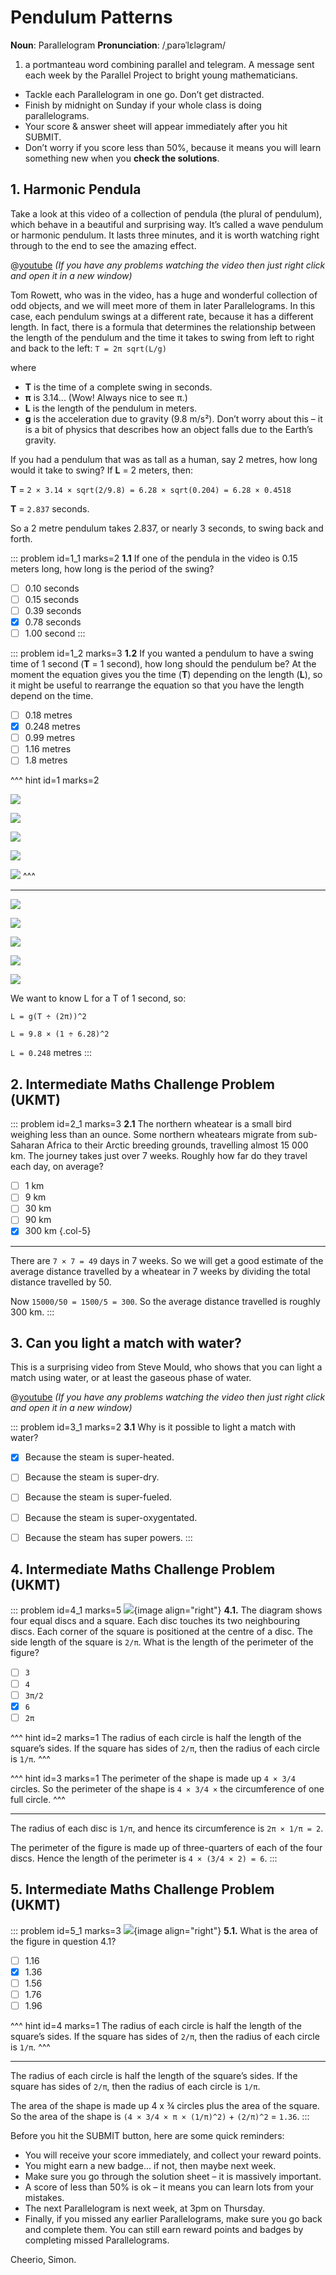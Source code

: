 # Pendulum Patterns

<div class="dictionary">

__Noun__: Parallelogram
__Pronunciation__: /ˌparəˈlɛləɡram/

1. a portmanteau word combining parallel and telegram. A message sent each
week by the Parallel Project to bright young mathematicians.

</div>

*	Tackle each Parallelogram in one go. Don’t get distracted.
*	Finish by midnight on Sunday if your whole class is doing parallelograms.
*	Your score & answer sheet will appear immediately after you hit SUBMIT.
*	Don’t worry if you score less than 50%, because it means you will learn something new when you __check the solutions__.


## 1. Harmonic Pendula

Take a look at this video of a collection of pendula (the plural of pendulum),
which behave in a beautiful and surprising way. It’s called a wave pendulum or
harmonic pendulum. It lasts three minutes, and it is worth watching right through
to the end to see the amazing effect.

@[youtube](RrX2yTGJ6N0?rel=0) _(If you have any problems watching the video then just right click and open it in a new window)_

Tom Rowett, who was in the video, has a huge and wonderful collection of odd objects,
and we will meet more of them in later Parallelograms. In this case, each pendulum
swings at a different rate, because it has a different length. In fact, there is
a formula that determines the relationship between the length of the pendulum and
the time it takes to swing from left to right and back to the left: `T = 2π sqrt(L/g)`

where
* __T__ is the time of a complete swing in seconds.
* __π__ is 3.14... (Wow! Always nice to see π.)
* __L__ is the length of the pendulum in meters.
* __g__ is the acceleration due to gravity (9.8 m/s²). Don’t worry about this –
it is a bit of physics that describes how an object falls due to the Earth’s gravity.

If you had a pendulum that was as tall as a human, say 2 metres, how long would
it take to swing? If __L__ = 2 meters, then:

__T__ = `2 × 3.14 × sqrt(2/9.8) = 6.28 × sqrt(0.204) = 6.28 × 0.4518`

__T__ = `2.837` seconds.

So a 2 metre pendulum takes 2.837, or nearly 3 seconds, to swing back and forth.

::: problem id=1_1 marks=2
__1.1__ If one of the pendula in the video is 0.15 meters long, how long is the
period of the swing?

* [ ] 0.10 seconds
* [ ] 0.15 seconds
* [ ] 0.39 seconds
* [x] 0.78 seconds
* [ ] 1.00 second
:::

::: problem id=1_2 marks=3
__1.2__ If you wanted a pendulum to have a swing time of 1 second (__T__ = 1 second),
how long should the pendulum be? At the moment the equation gives you the time
(__T__) depending on the length (__L__), so it might be useful to rearrange the
equation so that you have the length depend on the time.

* [ ] 0.18 metres
* [x] 0.248 metres
* [ ] 0.99 metres
* [ ] 1.16 metres
* [ ] 1.8 metres

^^^ hint id=1 marks=2


![](/resources/9-21-pendulum-patterns/1-2-first-term.png)

![](/resources/9-21-pendulum-patterns/1-2-second-term.png)

![](/resources/9-21-pendulum-patterns/1-2-third-term.png)

![](/resources/9-21-pendulum-patterns/1-2-fourth-term.png)

![](/resources/9-21-pendulum-patterns/1-2-fifth-term.png)
^^^

---

![](/resources/9-21-pendulum-patterns/1-2-first-term.png)

![](/resources/9-21-pendulum-patterns/1-2-second-term.png)

![](/resources/9-21-pendulum-patterns/1-2-third-term.png)

![](/resources/9-21-pendulum-patterns/1-2-fourth-term.png)

![](/resources/9-21-pendulum-patterns/1-2-fifth-term.png)

We want to know L for a T of 1 second, so:

`L = g(T ÷ (2π))^2`  

`L = 9.8 × (1 ÷ 6.28)^2`  

`L = 0.248` metres
:::


## 2. Intermediate Maths Challenge Problem (UKMT)
<!--- 2013 (5) --->

::: problem id=2_1 marks=3
__2.1__ The northern wheatear is a small bird weighing less than an ounce. Some northern wheatears migrate from sub-Saharan Africa to their Arctic breeding grounds, travelling almost 15 000 km. The journey takes just over 7 weeks. Roughly how far do they travel each day, on average?

* [ ] 1 km
* [ ] 9 km
* [ ] 30 km
* [ ] 90 km
* [x] 300 km
{.col-5}

---

There are `7 × 7 = 49` days in 7 weeks. So we will get a good estimate of the average distance travelled by a wheatear in 7 weeks by dividing the total distance travelled by 50.

Now `15000/50 = 1500/5 = 300`. So the average distance travelled is roughly 300 km.
:::


## 3. Can you light a match with water?

This is a surprising video from Steve Mould, who shows that you can light a match using water, or at least the gaseous phase of water.

@[youtube](JkRAaZIZaAQ?end=130&rel=0) _(If you have any problems watching the video then just right click and open it in a new window)_

::: problem id=3_1 marks=2
__3.1__ Why is it possible to light a match with water?

* [x] Because the steam is super-heated.
* [ ] Because the steam is super-dry.
* [ ] Because the steam is super-fueled.
* [ ] Because the steam is super-oxygentated.
* [ ] Because the steam has super powers.
:::


## 4. Intermediate Maths Challenge Problem (UKMT)
<!--- 2013 (17) --->

::: problem id=4_1 marks=5
![](/resources/9-21-pendulum-patterns/4-circles.jpg){image align="right"}
__4.1.__ The diagram shows four equal discs and a square. Each disc touches its two neighbouring discs. Each corner of the square is positioned at the centre of a disc. The side length of the square is `2/π`. What is the length of the perimeter of the figure?

* [ ] `3`
* [ ] `4`
* [ ] `3π/2`
* [x] `6`
* [ ] `2π`

^^^ hint id=2 marks=1
The radius of each circle is half the length of the square’s sides. If the square has sides of `2/π`, then the radius of each circle is `1/π`.
^^^

^^^ hint id=3 marks=1
The perimeter of the shape is made up `4 × 3/4` circles. So the perimeter of the shape is `4 × 3/4 ×` the circumference of one full circle.
^^^

---

The radius of each disc is `1/π`, and hence its circumference is `2π × 1/π = 2`.  

The perimeter of the figure is made up of three-quarters of each of the four discs. Hence the length of the perimeter is `4 × (3/4 × 2) = 6`.
:::


## 5. Intermediate Maths Challenge Problem (UKMT)
<!--- 2013 (17.1) --->

::: problem id=5_1 marks=3
![](/resources/9-21-pendulum-patterns/4-circles.jpg){image align="right"}
__5.1.__ What is the area of the figure in question 4.1?

* [ ] 1.16
* [x] 1.36
* [ ] 1.56
* [ ] 1.76
* [ ] 1.96

^^^ hint id=4 marks=1
The radius of each circle is half the length of the square’s sides. If the square has sides of `2/π`, then the radius of each circle is `1/π`.
^^^

---

The radius of each circle is half the length of the square’s sides. If the square has sides of `2/π`, then the radius of each circle is `1/π`.

The area of the shape is made up 4 x ¾ circles plus the area of the square. So the area of the shape is `(4 × 3/4 × π × (1/π)^2)` + `(2/π)^2` = `1.36`.
:::


Before you hit the SUBMIT button, here are some quick reminders:

*	You will receive your score immediately, and collect your reward points.
*	You might earn a new badge... if not, then maybe next week.
*	Make sure you go through the solution sheet – it is massively important.
*	A score of less than 50% is ok – it means you can learn lots from your mistakes.
*	The next Parallelogram is next week, at 3pm on Thursday.
*	Finally, if you missed any earlier Parallelograms, make sure you go back and complete them. You can still earn reward points and badges by completing missed Parallelograms.

Cheerio,
Simon.
